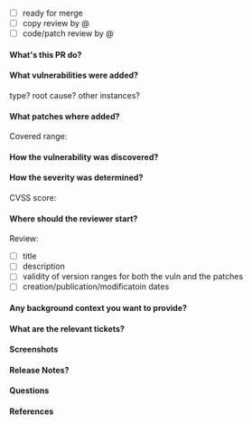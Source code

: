 - [ ] ready for merge
- [ ] copy review by @
- [ ] code/patch review by @

#### What's this PR do?

#### What vulnerabilities were added?
type?
root cause?
other instances?

#### What patches where added?
Covered range:

#### How the vulnerability was discovered?

#### How the severity was determined?
CVSS score:

#### Where should the reviewer start?
Review:
- [ ] title
- [ ] description
- [ ] validity of version ranges for both the vuln and the patches
- [ ] creation/publication/modificatoin dates

#### Any background context you want to provide?

#### What are the relevant tickets?

#### Screenshots

#### Release Notes?

#### Questions

#### References


